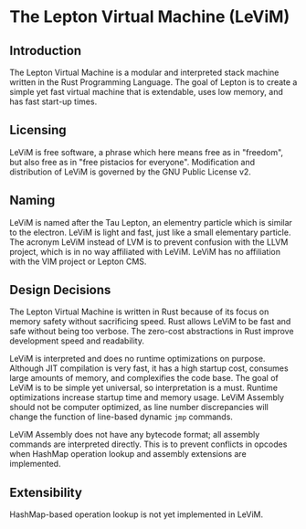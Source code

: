 # The Lepton Virtual Machine (LeViM)

## Introduction
The Lepton Virtual Machine is a modular and interpreted stack machine written in the Rust Programming Language. The goal of Lepton is to create a simple yet fast virtual machine that is extendable, uses low memory, and has fast start-up times.

## Licensing
LeViM is free software, a phrase which here means free as in "freedom", but also free as in "free pistacios for everyone". Modification and distribution of LeViM is governed by the GNU Public License v2. 

## Naming
LeViM is named after the Tau Lepton, an elementry particle which is similar to the electron. LeViM is light and fast, just like a small elementary particle. The acronym LeViM instead of LVM is to prevent confusion with the LLVM project, which is in no way affiliated with LeViM. LeViM has no affiliation with the VIM project or Lepton CMS.

## Design Decisions
The Lepton Virtual Machine is written in Rust because of its focus on memory safety without sacrificing speed. Rust allows LeViM to be fast and safe without being too verbose. The zero-cost abstractions in Rust improve development speed and readability.

LeViM is interpreted and does no runtime optimizations on purpose. Although JIT compilation is very fast, it has a high startup cost, consumes large amounts of memory, and complexifies the code base. The goal of LeViM is to be simple yet universal, so interpretation is a must. Runtime optimizations increase startup time and memory usage. LeViM Assembly should not be computer optimized, as line number discrepancies will change the function of line-based dynamic `jmp` commands.

LeViM Assembly does not have any bytecode format; all assembly commands are interpreted directly. This is to prevent conflicts in opcodes when HashMap operation lookup and assembly extensions are implemented.

## Extensibility
HashMap-based operation lookup is not yet implemented in LeViM.
